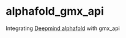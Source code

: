 # alphafold_gmx_api
Integrating [Deepmind alphafold](https://github.com/deepmind/alphafold) with gmx_api
